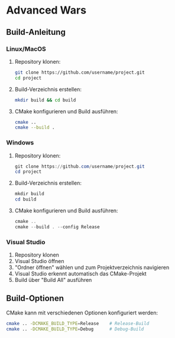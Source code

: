 # Advanced Wars

## Build-Anleitung

### Linux/MacOS

1. Repository klonen:
   ```bash
   git clone https://github.com/username/project.git
   cd project
   ```

2. Build-Verzeichnis erstellen:
   ```bash
   mkdir build && cd build
   ```

3. CMake konfigurieren und Build ausführen:
   ```bash
   cmake ..
   cmake --build .
   ```

### Windows

1. Repository klonen:
   ```powershell
   git clone https://github.com/username/project.git
   cd project
   ```

2. Build-Verzeichnis erstellen:
   ```powershell
   mkdir build
   cd build
   ```

3. CMake konfigurieren und Build ausführen:
   ```powershell
   cmake ..
   cmake --build . --config Release
   ```

### Visual Studio

1. Repository klonen
2. Visual Studio öffnen
3. "Ordner öffnen" wählen und zum Projektverzeichnis navigieren
4. Visual Studio erkennt automatisch das CMake-Projekt
5. Build über "Build All" ausführen

## Build-Optionen

CMake kann mit verschiedenen Optionen konfiguriert werden:

```bash
cmake .. -DCMAKE_BUILD_TYPE=Release    # Release-Build
cmake .. -DCMAKE_BUILD_TYPE=Debug      # Debug-Build
```
